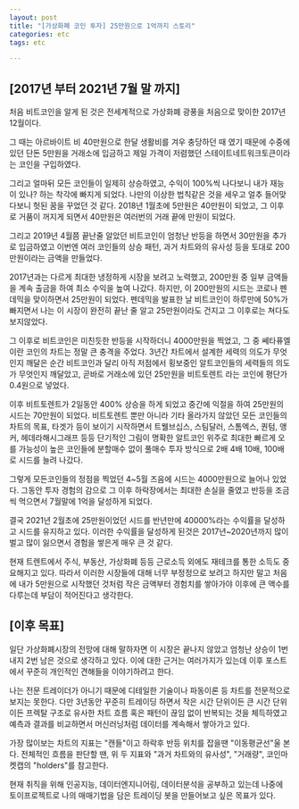 ```yaml
---
layout: post
title: "[가상화폐 코인 투자] 25만원으로 1억까지 스토리"
categories: etc
tags: etc

---
```

## [2017년 부터 2021년 7월 말 까지]
처음 비트코인을 알게 된 것은 전세계적으로 가상화폐 광풍을 처음으로 맞이한 2017년 12월이다.

그 때는 아르바이트 비 40만원으로 한달 생활비를 겨우 충당하던 때 였기 때문에 수중에 있던 단돈 5만원을 거래소에 입금하고 제일 가격이 저렴했던 스테이트네트워크토큰이라는 코인을 구입하였다.

그리고 얼마뒤 모든 코인들이 일제히 상승하였고, 수익이 100%씩 나다보니 내가 재능이 있나? 하는 착각에 빠지게 되었다. 나만의 이상한 법칙같은 것을 세우고 얼추 들어맞다보니 헛된 꿈을 꾸었던 것 같다. 2018년 1월초에 5만원은 40만원이 되었고, 그 이후로 거품이 꺼지게 되면서 40만원은 여러번의 거래 끝에 만원이 되었다.

그리고 2019년 4월쯤 끝난줄 알았던 비트코인이 엄청난 반등을 하면서 30만원을 추가로 입금하였고 이번엔 여러 코인들의 상승 패턴, 과거 차트와의 유사성 등을 토대로 200만원이라는 금액을 만들었다.

2017년과는 다르게 최대한 냉정하게 시장을 보려고 노력했고, 200만원 중 일부 금액들을 계속 출금을 하여 최소 수익을 높여 나갔다. 하지만, 이 200만원의 시드는 코로나 펜데믹을 맞이하면서 25만원이 되었다. 펜데믹을 발표한 날 비트코인이 하루만에 50%가 빠지면서 나는 이 시장이 완전히 끝난 줄 알고 25만원이라도 건지고 그 이후로는 쳐다도 보지않았다.

그 이후로 비트코인은 미친듯한 반등을 시작하더니 4000만원을 찍었고, 그 중 쎄타퓨엘이란 코인의 차트는 정말 큰 충격을 주었다. 3년간 차트에서 설계한 세력의 의도가 무엇인지 깨달은 순간 비트코인과 달리 아직 저점에서 횡보중인 알트코인들의 세력들의 의도가 무엇인지 깨달았고, 곧바로 거래소에 있던 25만원을 비트토렌트 라는 코인에 평단가 0.4원으로 넣었다.

이후 비트토렌트가 2일동안 400% 상승을 하게 되었고 중간에 익절을 하여 25만원의 시드는 70만원이 되었다. 비트토렌트 뿐만 아니라 기타 올라가지 않았던 모든 코인들의 차트의 목표, 타겟가 등이 보이기 시작하면서 트웰브십스, 스팀달러, 스톰엑스, 퀀텀, 앵커, 헤데라해시그래프 등등 단기적인 그림이 명확한 알트코인 위주로 최대한 빠르게 오를 가능성이 높은 코인들에 분할매수 없이 풀매수 투자 방식으로 2배 4배 10배, 100배로 시드를 늘려 나갔다. 

그렇게 모든코인들의 정점을 찍었던 4~5월 즈음에 시드는 4000만원으로 늘어나 있었다. 그동안 투자 경험의 감으로 그 이후 하락장에서는 최대한 손실을 줄였고 반등을 조금씩 먹으면서 7월말에 1억을 달성하게 되었다.

결국 2021년 2월초에 25만원이었던 시드를 반년만에 40000%라는 수익률을 달성하고 시드를 유지하고 있다. 이러한 수익률을 달성하게 된것은 2017년~2020년까지 많이 벌고 많이 잃으면서 경험을 쌓은게 매우 큰 것 같다.

현재 트렌트에서 주식, 부동산, 가상화폐 등등 근로소득 외에도 재테크를 통한 소득도 중요해지고 있다. 따라서 이러한 시장들에 대해 너무 부정정으로 보려고 하지만 말고 처음에 내가 5만원으로 시작했던 것처럼 작은 금액부터 경험치를 쌓아가야 이후에 큰 액수를 다루는데 부담이 적어진다고 생각한다.

## [이후 목표]

일단 가상화폐시장의 전망에 대해 말하자면 이 시장은 끝나지 않았고 엄청난 상승이 1번 내지 2번 남은 것으로 생각하고 있다. 이에 대한 근거는 여러가지가 있는데 이후 포스트에서 꾸준히 개인적인 견해들을 이야기하려고 한다.

나는 전문 트레이더가 아니기 때문에 디테일한 기술이나 파동이론 등 차트를 전문적으로 보지는 못한다. 다만 3년동안 꾸준히 트레이딩 하면서 작은 시간 단위이든 큰 시간 단위이든 프렉탈 구조로 유사한 차트 흐름 혹은 패턴이 끊임 없이 반복되는 것을 체득하였고 예측과 결과를 비교하면서 머신러닝처럼 데이터를 계속해서 쌓아가고 있다.

가장 많이보는 차트의 지표는 "캔들"이고 하락후 반등 위치를 잡을땐 "이동평균선"울 본다. 전체적인 흐름을 판단할 땐, 위 두 지표와 "과거 차트와의 유사성", "거래량", 코인마켓캡의 "holders"를 참고한다.

현재 취직을 위해 인공지능, 데이터엔지니어링, 데이터분석을 공부하고 있는데 나중에 토이프로젝트로 나의 매매기법을 담은 트레이딩 봇을 만들어보고 싶은 목표가 있다.

